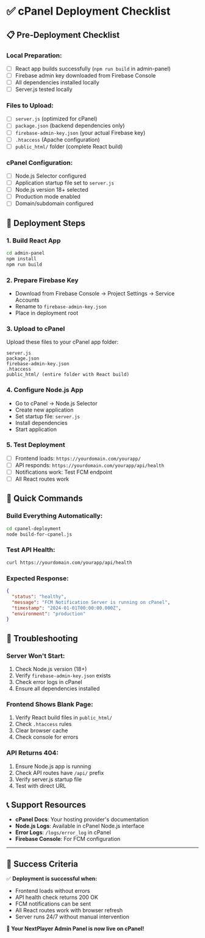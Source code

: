 # ✅ cPanel Deployment Checklist

## 📋 Pre-Deployment Checklist

### Local Preparation:
- [ ] React app builds successfully (`npm run build` in admin-panel)
- [ ] Firebase admin key downloaded from Firebase Console
- [ ] All dependencies installed locally
- [ ] Server.js tested locally

### Files to Upload:
- [ ] `server.js` (optimized for cPanel)
- [ ] `package.json` (backend dependencies only)
- [ ] `firebase-admin-key.json` (your actual Firebase key)
- [ ] `.htaccess` (Apache configuration)
- [ ] `public_html/` folder (complete React build)

### cPanel Configuration:
- [ ] Node.js Selector configured
- [ ] Application startup file set to `server.js`
- [ ] Node.js version 18+ selected
- [ ] Production mode enabled
- [ ] Domain/subdomain configured

## 🚀 Deployment Steps

### 1. Build React App
```bash
cd admin-panel
npm install
npm run build
```

### 2. Prepare Firebase Key
- Download from Firebase Console → Project Settings → Service Accounts
- Rename to `firebase-admin-key.json`
- Place in deployment root

### 3. Upload to cPanel
Upload these files to your cPanel app folder:
```
server.js
package.json
firebase-admin-key.json
.htaccess
public_html/ (entire folder with React build)
```

### 4. Configure Node.js App
- Go to cPanel → Node.js Selector
- Create new application
- Set startup file: `server.js`
- Install dependencies
- Start application

### 5. Test Deployment
- [ ] Frontend loads: `https://yourdomain.com/yourapp/`
- [ ] API responds: `https://yourdomain.com/yourapp/api/health`
- [ ] Notifications work: Test FCM endpoint
- [ ] All React routes work

## 🔧 Quick Commands

### Build Everything Automatically:
```bash
cd cpanel-deployment
node build-for-cpanel.js
```

### Test API Health:
```bash
curl https://yourdomain.com/yourapp/api/health
```

### Expected Response:
```json
{
  "status": "healthy",
  "message": "FCM Notification Server is running on cPanel",
  "timestamp": "2024-01-01T00:00:00.000Z",
  "environment": "production"
}
```

## 🚨 Troubleshooting

### Server Won't Start:
1. Check Node.js version (18+)
2. Verify `firebase-admin-key.json` exists
3. Check error logs in cPanel
4. Ensure all dependencies installed

### Frontend Shows Blank Page:
1. Verify React build files in `public_html/`
2. Check `.htaccess` rules
3. Clear browser cache
4. Check console for errors

### API Returns 404:
1. Ensure Node.js app is running
2. Check API routes have `/api/` prefix
3. Verify server.js startup file
4. Test with direct URL

## 📞 Support Resources

- **cPanel Docs**: Your hosting provider's documentation
- **Node.js Logs**: Available in cPanel Node.js interface
- **Error Logs**: `/logs/error_log` in cPanel
- **Firebase Console**: For FCM configuration

---

## 🎯 Success Criteria

✅ **Deployment is successful when:**
- Frontend loads without errors
- API health check returns 200 OK
- FCM notifications can be sent
- All React routes work with browser refresh
- Server runs 24/7 without manual intervention

**🚀 Your NextPlayer Admin Panel is now live on cPanel!** 